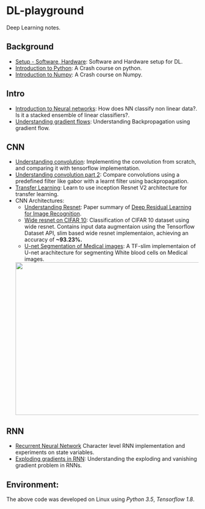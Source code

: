 # DL-playground
Deep Learning notes.

## Background
* [Setup - Software, Hardware](https://github.com/vijayDL/DL-playground/blob/master/background/Setup%20-%20Software%2C%20hardware.ipynb): Software and Hardware setup for DL.
* [Introduction to Python](https://github.com/vijayDL/DL-playground/blob/master/background/Python%20tutorials.ipynb): A Crash course on python.
* [Introduction to Numpy](https://raw.githubusercontent.com/vijayDL/DL-playground/master/background/Numpy%20Tutorials.ipynb): A Crash course on Numpy.

## Intro
 * [Introduction to Neural networks](https://github.com/vijayDL/DL-playground/blob/master/intro/1.%20Intro%20to%20Neural%20Networks.ipynb):
    How does NN classify non linear data?. Is it a stacked ensemble of linear classifiers?.
 * [Understanding gradient flows](https://github.com/vijayDL/DL-playground/blob/master/intro/2.%20Gradient%20Flow.ipynb):
    Understanding Backpropagation using gradient flow.
    
## CNN
 * [Understanding convolution](https://github.com/vijayDL/DL-playground/blob/master/cnn/1.%20Understanding%20Convolution.ipynb):  Implementing the convolution from scratch, and comparing it with tensorflow implementation.
 * [Understanding convolution part 2](https://github.com/vijayDL/DL-playground/blob/master/cnn/1a.%20Understanding%20Convolution%20Network%20-%20Part2.ipynb):
   Compare convolutions using a predefined filter like gabor with a learnt filter using backpropagation.
 * [Transfer Learning](https://github.com/vijayDL/DL-playground/blob/master/cnn/2.%20Transfer%20Learning%20inception_resnet_v2.ipynb):
   Learn to use inception Resnet V2 architecture for transfer learning.
 * CNN Architectures:
     * [Understanding Resnet](https://github.com/vijayDL/DL-playground/tree/master/cnn/cnn_architectures/resnet):
      Paper summary of [Deep Residual Learning for Image Recognition](https://arxiv.org/pdf/1512.03385.pdf).
     * [Wide resnet on CIFAR 10](https://github.com/vijayDL/DL-playground/tree/master/cnn/cnn_architectures/wide-resnet):
         Classification of CIFAR 10 dataset using wide resnet. Contains input data augmentaion using the Tensorflow Dataset API, 
         slim based wide resnet implementaion, achieving an accuracy of **~93.23%.**
     * [U-net Segmentation of Medical images](https://github.com/vijayDL/DL-playground/tree/master/cnn/cnn_architectures/segmentation): A TF-slim implementaion of U-net arachitecture for segmenting White blood cells on Medical images.       
     <img src='https://github.com/vijayDL/DL-playground/blob/master/cnn/cnn_architectures/segmentation/result.png' height='400' width='600'>   
  
## RNN
 * [Recurrent Neural Network](https://github.com/vijayDL/DL-playground/blob/master/rnn/1.%20Recurrent%20Neural%20Networks.ipynb)
   Character level RNN implementation and experiments on state variables.
 * [Exploding gradients in RNN](https://github.com/vijayDL/DL-playground/blob/master/rnn/2.%20Exploding%20gradient%20.ipynb):
   Understanding the exploding and vanishing gradient problem in RNNs.
   
   
 ## Environment:
 The above code was developed on Linux using *Python 3.5*, *Tensorflow 1.8*.
